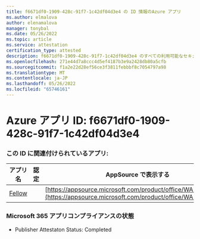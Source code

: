 ```yaml
---
title: f6671df0-1909-428c-91f7-1c42df04d3e4 の ID 情報のAzure アプリ
ms.author: elmalova
author: elenamalova
manager: tonybal
ms.date: 05/26/2022
ms.topic: article
ms.service: attestation
certification_type: attested
description: f6671df0-1909-428c-91f7-1c42df04d3e4 のすべての利用可能なセキュリティとコンプライアンス情報。
ms.openlocfilehash: 271e44d7a8ccc4d5ef4187b3e9a2428db80a5cfb
ms.sourcegitcommit: f1a2e22d28ef56ce3f3811febbbf8c7054797a98
ms.translationtype: MT
ms.contentlocale: ja-JP
ms.lasthandoff: 05/26/2022
ms.locfileid: "65746161"
---
```

# <a name="azure-app-id-f6671df0-1909-428c-91f7-1c42df04d3e4"></a>Azure アプリ ID: f6671df0-1909-428c-91f7-1c42df04d3e4


### <a name="apps-associated-with-this-id"></a>この ID に関連付けられているアプリ:
| **アプリ名** | **認定** | **AppSource で表示する** |
|--------------|---------------|-----------------------|
| [Fellow](../forward/WA200002576.md) |  | [https://appsource.microsoft.com/product/office/WA200002576](https://appsource.microsoft.com/product/office/WA200002576) |

### <a name="microsoft-365-app-compliance-status"></a>Microsoft 365 アプリコンプライアンスの状態
- Publisher Attestaton Status: Completed
